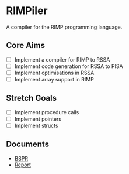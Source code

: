 # RIMPiler

A compiler for the RIMP programming language.

## Core Aims

- [ ] Implement a compiler for RIMP to RSSA
- [ ] Implement code generation for RSSA to PISA
- [ ] Implement optimisations in RSSA
- [ ] Implement array support in RIMP

## Stretch Goals

- [ ] Implement procedure calls
- [ ] Implement pointers
- [ ] Implement structs

## Documents

- [BSPR](./Documentation/BSPR/BSPR.pdf)
- [Report](./Documentation/Report/Report.pdf)